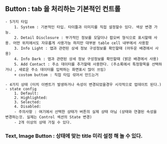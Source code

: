## Button : tab 을 처리하는 기본적인 컨트롤

    - 5가지 타입
    	1. System : 기본적인 타입. 타이틀과 이미지를 직접 설정할수 있다. 색상 변경 가능.
    	2. Detail Disclosure : 부가적인 정보를 모달이나 팝오버 형식으로 표시할때 사용. 어떤 위치에서도 자유롭게 사용가능 하지만 대부분 table cell 내부에서 사용함
    	3. Info Light : 앱과 관련된 상세 정보 구성정보를 확인할때 (어두운 배경에서 사용)
    	4. Info Dark : 앱과 관련된 상세 정보 구성정보를 확인할때 (밝은 배경에서 사용)
    	5. Add Contact : 주소 데이터를 추가할때 사용한다. (주소록에서 특정항목을 선택하거나 , 새로운 주소 데이터를 입력하는 화면표시 많이 쓰임)
    	+ costom buttom : 직접 타입 섞어서 만드는거

    - 4가지 상태 (터치 이벤트가 발생하거나 속성이 변경되었을경우 시각적으로 업데이트 된다.)  - state config
    	1. Default:
    	2. Highlighted:
    	3. Selected:
    	4. Disabled:
    	- 주의사항 : 여기에서 선택한 상태가 버튼의 실제 상태 아님 (상태와 연결된 속성을 변경하는것. 실제는 Control 섹션의 State 변경)
    	- 2개 이상의 상태 가질 수 있다.

### Text, Image Button : 상태에 맞는 title 미리 설정 해 놀 수 있다.
